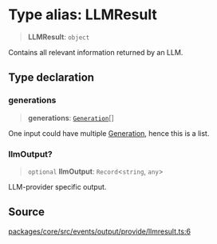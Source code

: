 # Type alias: LLMResult

> **LLMResult**: `object`

Contains all relevant information returned by an LLM.

## Type declaration

### generations

> **generations**: [`Generation`](../../generation/interfaces/Generation.md)[]

One input could have multiple [Generation](../../generation/interfaces/Generation.md), hence this is a list.

### llmOutput?

> `optional` **llmOutput**: `Record`\<`string`, `any`\>

LLM-provider specific output.

## Source

[packages/core/src/events/output/provide/llmresult.ts:6](https://github.com/VictorS67/encre/blob/c09849eb59af073bf23be826a912f2ba4f635f93/packages/core/src/events/output/provide/llmresult.ts#L6)

